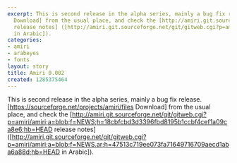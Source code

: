 ```yaml
---
excerpt: This is second release in the alpha series, mainly a bug fix release. [https://sourceforge.net/projects/amiri/files
  Download] from the usual place, and check the [http://amiri.git.sourceforge.net/git/gitweb.cgi?p=amiri/amiri;a=blob;f=NEWS;h=18cbfcbd3d3396fbd8195b1ccbf4cef1a09ca8e6;hb=HEAD
  release notes] ([http://amiri.git.sourceforge.net/git/gitweb.cgi?p=amiri/amiri;a=blob;f=NEWS.ar;h=47513c719ee073fa71649716709aecd1aba6a88d;hb=HEAD
  in Arabic]).
categories:
- amiri
- arabeyes
- fonts
layout: story
title: Amiri 0.002
created: 1285375464
---
```

This is second release in the alpha series, mainly a bug fix release. [https://sourceforge.net/projects/amiri/files Download] from the usual place, and check the [http://amiri.git.sourceforge.net/git/gitweb.cgi?p=amiri/amiri;a=blob;f=NEWS;h=18cbfcbd3d3396fbd8195b1ccbf4cef1a09ca8e6;hb=HEAD release notes] ([http://amiri.git.sourceforge.net/git/gitweb.cgi?p=amiri/amiri;a=blob;f=NEWS.ar;h=47513c719ee073fa71649716709aecd1aba6a88d;hb=HEAD in Arabic]).
